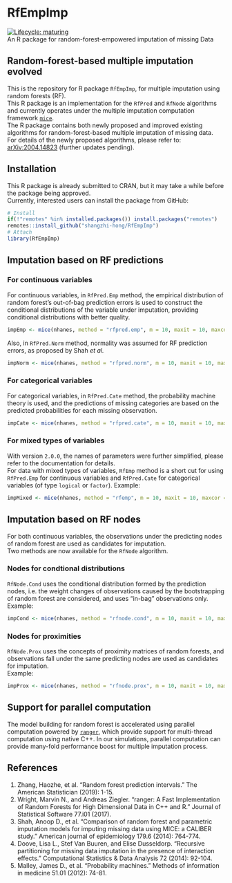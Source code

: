 
<!-- README.md is generated from README.Rmd. Please edit that file -->

# RfEmpImp

[![Lifecycle:
maturing](https://img.shields.io/badge/lifecycle-maturing-blue.svg)](https://www.tidyverse.org/lifecycle/#maturing)  
An R package for random-forest-empowered imputation of missing Data

## Random-forest-based multiple imputation evolved

This is the repository for R package `RfEmpImp`, for multiple imputation
using random forests (RF).  
This R package is an implementation for the `RfPred` and `RfNode`
algorithms and currently operates under the multiple imputation
computation framework
[`mice`](https://CRAN.R-project.org/package=mice).  
The R package contains both newly proposed and improved existing
algorithms for random-forest-based multiple imputation of missing
data.  
For details of the newly proposed algorithms, please refer to:
[arXiv:2004.14823](https://arxiv.org/abs/2004.14823) (further updates
pending).

## Installation

This R package is already submitted to CRAN, but it may take a while
before the package being approved.  
Currently, interested users can install the package from GitHub:

``` r
# Install
if(!"remotes" %in% installed.packages()) install.packages("remotes")
remotes::install_github("shangzhi-hong/RfEmpImp")
# Attach
library(RfEmpImp)
```

## Imputation based on RF predictions

### For continuous variables

For continuous variables, in `RfPred.Emp` method, the empirical
distribution of random forest’s out-of-bag prediction errors is used to
construct the conditional distributions of the variable under
imputation, providing conditional distributions with better quality.

``` r
impEmp <- mice(nhanes, method = "rfpred.emp", m = 10, maxit = 10, maxcor = 1.0)
```

Also, in `RfPred.Norm` method, normality was assumed for RF prediction
errors, as proposed by Shah *et al.*

``` r
impNorm <- mice(nhanes, method = "rfpred.norm", m = 10, maxit = 10, maxcor = 1.0)
```

### For categorical variables

For categorical variables, in `RfPred.Cate` method, the probability
machine theory is used, and the predictions of missing categories are
based on the predicted probabilities for each missing observation.

``` r
impCate <- mice(nhanes, method = "rfpred.cate", m = 10, maxit = 10, maxcor = 1.0)
```

### For mixed types of variables

With version `2.0.0`, the names of parameters were further simplified,
please refer to the documentation for details.  
For data with mixed types of variables, `RfEmp` method is a short cut
for using `RfPred.Emp` for continuous variables and `RfPred.Cate` for
categorical variables (of type `logical` or `factor`). Example:

``` r
impMixed <- mice(nhanes, method = "rfemp", m = 10, maxit = 10, maxcor = 1.0)
```

## Imputation based on RF nodes

For both continuous variables, the observations under the predicting
nodes of random forest are used as candidates for imputation.  
Two methods are now available for the `RfNode` algorithm.

### Nodes for condtional distributions

`RfNode.Cond` uses the conditional distribution formed by the prediction
nodes, i.e. the weight changes of observations caused by the
bootstrapping of random forest are considered, and uses “in-bag”
observations only.  
Example:

``` r
impCond <- mice(nhanes, method = "rfnode.cond", m = 10, maxit = 10, maxcor = 1.0)
```

### Nodes for proximities

`RfNode.Prox` uses the concepts of proximity matrices of random forests,
and observations fall under the same predicting nodes are used as
candidates for imputation.  
Example:

``` r
impProx <- mice(nhanes, method = "rfnode.prox", m = 10, maxit = 10, maxcor = 1.0)
```

## Support for parallel computation

The model building for random forest is accelerated using parallel
computation powered by
[`ranger`](https://CRAN.R-project.org/package=ranger), which provide
support for multi-thread computation using native C++. In our
simulations, parallel computation can provide many-fold performance
boost for multiple imputation process.

## References

1.  Zhang, Haozhe, et al. “Random forest prediction intervals.” The
    American Statistician (2019): 1-15.
2.  Wright, Marvin N., and Andreas Ziegler. “ranger: A Fast
    Implementation of Random Forests for High Dimensional Data in C++
    and R.” Journal of Statistical Software 77.i01 (2017).
3.  Shah, Anoop D., et al. “Comparison of random forest and parametric
    imputation models for imputing missing data using MICE: a CALIBER
    study.” American journal of epidemiology 179.6 (2014): 764-774.
4.  Doove, Lisa L., Stef Van Buuren, and Elise Dusseldorp. “Recursive
    partitioning for missing data imputation in the presence of
    interaction effects.” Computational Statistics & Data Analysis 72
    (2014): 92-104.
5.  Malley, James D., et al. “Probability machines.” Methods of
    information in medicine 51.01 (2012): 74-81.
